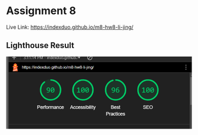 # Assignment 8

Live Link: https://indexduo.github.io/m8-hw8-li-jing/

## Lighthouse Result

![Lighthouse result](lighthouse-result.png)
